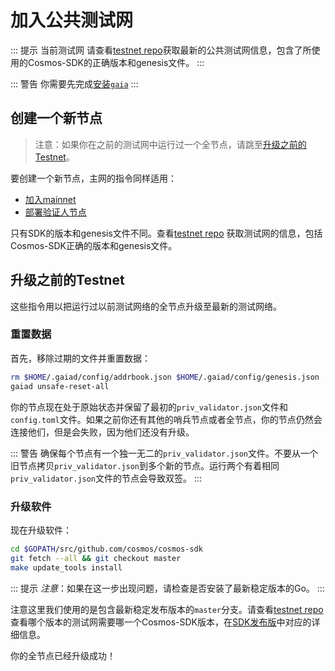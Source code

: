 # 加入公共测试网

::: 提示 当前测试网
请查看[testnet repo](https://github.com/cosmos/testnets)获取最新的公共测试网信息，包含了所使用的Cosmos-SDK的正确版本和genesis文件。
:::

::: 警告
你需要先完成[安装`gaia`](./installation.md)
:::

## 创建一个新节点

> 注意：如果你在之前的测试网中运行过一个全节点，请跳至[升级之前的Testnet](#upgrading-from-previous-testnet)。

要创建一个新节点，主网的指令同样适用：

+ [加入mainnet](./join-mainnet.md)
+ [部署验证人节点](./validators/validator-setup.md)

只有SDK的版本和genesis文件不同。查看[testnet repo](https://github.com/cosmos/testnets)
获取测试网的信息，包括Cosmos-SDK正确的版本和genesis文件。


## 升级之前的Testnet

这些指令用以把运行过以前测试网络的全节点升级至最新的测试网络。

### 重置数据

首先，移除过期的文件并重置数据：

```bash
rm $HOME/.gaiad/config/addrbook.json $HOME/.gaiad/config/genesis.json
gaiad unsafe-reset-all
```

你的节点现在处于原始状态并保留了最初的`priv_validator.json`文件和`config.toml`文件。如果之前你还有其他的哨兵节点或者全节点，你的节点仍然会连接他们，但是会失败，因为他们还没有升级。

::: 警告
确保每个节点有一个独一无二的`priv_validator.json`文件。不要从一个旧节点拷贝`priv_validator.json`到多个新的节点。运行两个有着相同`priv_validator.json`文件的节点会导致双签。
:::

### 升级软件

现在升级软件：

```bash
cd $GOPATH/src/github.com/cosmos/cosmos-sdk
git fetch --all && git checkout master
make update_tools install
```

::: 提示
*注意*：如果在这一步出现问题，请检查是否安装了最新稳定版本的Go。
:::

注意这里我们使用的是包含最新稳定发布版本的`master`分支。请查看[testnet repo](https://github.com/cosmos/testnets)查看哪个版本的测试网需要哪一个Cosmos-SDK版本，在[SDK发布版](https://github.com/cosmos/cosmos-sdk/releases)中对应的详细信息。

你的全节点已经升级成功！